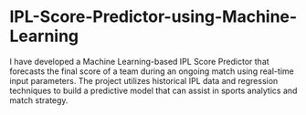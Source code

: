 # IPL-Score-Predictor-using-Machine-Learning
I have developed a Machine Learning-based IPL Score Predictor that forecasts the final score of a team during an ongoing match using real-time input parameters. The project utilizes historical IPL data and regression techniques to build a predictive model that can assist in sports analytics and match strategy.
